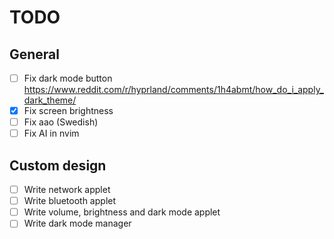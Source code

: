 # TODO

## General
- [ ] Fix dark mode button 
https://www.reddit.com/r/hyprland/comments/1h4abmt/how_do_i_apply_dark_theme/
- [X] Fix screen brightness
- [ ] Fix aao (Swedish)
- [ ] Fix AI in nvim

## Custom design
- [ ] Write network applet
- [ ] Write bluetooth applet
- [ ] Write volume, brightness and dark mode applet
- [ ] Write dark mode manager
